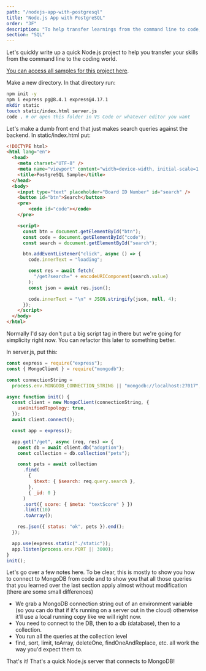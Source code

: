 ```yaml
---
path: "/nodejs-app-with-postgresql"
title: "Node.js App with PostgreSQL"
order: "3F"
description: "To help transfer learnings from the command line to code, Brian shows you how to quickly write an app for our message board tables using Node.js"
section: "SQL"
---
```


Let's quickly write up a quick Node.js project to help you transfer your skills from the command line to the coding world.

[You can access all samples for this project here][samples].

Make a new directory. In that directory run:

```bash
npm init -y
npm i express pg@8.4.1 express@4.17.1
mkdir static
touch static/index.html server.js
code . # or open this folder in VS Code or whatever editor you want
```

Let's make a dumb front end that just makes search queries against the backend. In static/index.html put:

```html
<!DOCTYPE html>
<html lang="en">
  <head>
    <meta charset="UTF-8" />
    <meta name="viewport" content="width=device-width, initial-scale=1.0" />
    <title>PostgreSQL Sample</title>
  </head>
  <body>
    <input type="text" placeholder="Board ID Number" id="search" />
    <button id="btn">Search</button>
    <pre>
        <code id="code"></code>
    </pre>

    <script>
      const btn = document.getElementById("btn");
      const code = document.getElementById("code");
      const search = document.getElementById("search");

      btn.addEventListener("click", async () => {
        code.innerText = "loading";

        const res = await fetch(
          "/get?search=" + encodeURIComponent(search.value)
        );
        const json = await res.json();

        code.innerText = "\n" + JSON.stringify(json, null, 4);
      });
    </script>
  </body>
</html>
```

Normally I'd say don't put a big script tag in there but we're going for simplicity right now. You can refactor this later to something better.

In server.js, put this:

```javascript
const express = require("express");
const { MongoClient } = require("mongodb");

const connectionString =
  process.env.MONGODB_CONNECTION_STRING || "mongodb://localhost:27017";

async function init() {
  const client = new MongoClient(connectionString, {
    useUnifiedTopology: true,
  });
  await client.connect();

  const app = express();

  app.get("/get", async (req, res) => {
    const db = await client.db("adoption");
    const collection = db.collection("pets");

    const pets = await collection
      .find(
        {
          $text: { $search: req.query.search },
        },
        { _id: 0 }
      )
      .sort({ score: { $meta: "textScore" } })
      .limit(10)
      .toArray();

    res.json({ status: "ok", pets }).end();
  });

  app.use(express.static("./static"));
  app.listen(process.env.PORT || 3000);
}
init();
```

Let's go over a few notes here. To be clear, this is mostly to show you how to connect to MongoDB from code and to show you that all those queries that you learned over the last section apply almost without modification (there are some small differences)

- We grab a MongoDB connection string out of an environment variable (so you can do that if it's running on a server out in the cloud) otherwise it'll use a local running copy like we will right now.
- You need to connect to the DB, then to a db (database), then to a collection.
- You run all the queries at the collection level
- find, sort, limit, toArray, deleteOne, findOneAndReplace, etc. all work the way you'd expect them to.

That's it! That's a quick Node.js server that connects to MongoDB!

[samples]: https://github.com/btholt/db-samples
